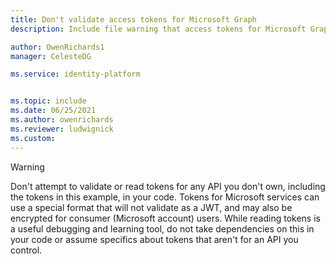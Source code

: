 ```yaml
---
title: Don't validate access tokens for Microsoft Graph
description: Include file warning that access tokens for Microsoft Graph should be considered opaque and should never be validated by customer code. Only Microsoft Graph validates Microsoft Graph access tokens.

author: OwenRichards1
manager: CelesteDG

ms.service: identity-platform


ms.topic: include
ms.date: 06/25/2021
ms.author: owenrichards
ms.reviewer: ludwignick
ms.custom: 
---
```


> [!WARNING]
> Don't attempt to validate or read tokens for any API you don't own, including the tokens in this example, in your code. Tokens for Microsoft services can use a special format that will not validate as a JWT, and may also be encrypted for consumer (Microsoft account) users. While reading tokens is a useful debugging and learning tool, do not take dependencies on this in your code or assume specifics about tokens that aren't for an API you control.
